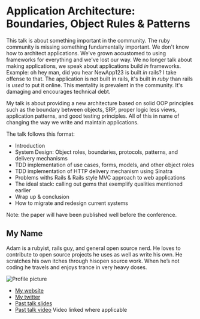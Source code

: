 # Application Architecture: Boundaries, Object Rules & Patterns

This talk is about something important in the community. The ruby
community is missing something fundamentally important. We don't know
how to architect applications. We've grown accustomed to using
frameworks for everything and we've lost our way. We no longer talk
about making applications, we speak about applications build _in_
frameworks. Example: oh hey man, did you hear NewApp123 is built _in_
rails? I take offense to that. The application is not built in rails,
it's built in _ruby_ than rails is _used_ to put it online. This
mentality is prevalent in the community. It's damaging and encourages
technical debt.

My talk is about providing a new architecture based on solid OOP
principles such as the boundary between objects, SRP, proper logic
less views, application patterns, and good testing principles. All of
this in name of changing the way we write and maintain applications.

The talk follows this format:

* Introduction
* System Design: Object roles, boundaries, protocols, patterns, and delivery mechanisms
* TDD implementation of use cases, forms, models, and other object roles
* TDD implementation of HTTP delivery mechanism using Sinatra
* Problems withs Rails & Rails style MVC approach to web applications
* The ideal stack: calling out gems that exemplify qualities mentioned earlier
* Wrap up & conclusion
* How to migrate and redesign current systems

Note: the paper will have been published well before the conference.

## My Name

Adam is a rubyist, rails guy, and general open source nerd. He loves
to contribute to open source projects he uses as well as write his
own. He scratches his own itches through hisopen source work. When
he’s not coding he travels and enjoys trance in very heavy doses.

![Profile picture](https://raw.github.com/ahawkins/rubyconfau-2014-cfp/master/use-case-driven-development/profile_picture.jpg)

- [My website](http://hawkins.io)
- [My twitter](http://witter.com/ahawkins)
- [Past talk slides](http://www.speakerdeck.com/ahawkins)
- [Past talk video](http://hawkins.io) Video linked where applicable

